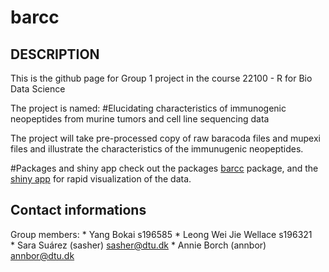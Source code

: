barcc
================

<!-- README.md is generated from README.Rmd. Please edit that file -->

## DESCRIPTION

This is the github page for Group 1 project in the course 22100 - R for
Bio Data Science

The project is named: \#Elucidating characteristics of immunogenic
neopeptides from murine tumors and cell line sequencing data

The project will take pre-processed copy of raw baracoda files and
mupexi files and illustrate the characteristics of the immunugenic
neopeptides.

\#Packages and shiny app check out the packages
[barcc](https://github.com/rforbiodatascience/barcc) package, and the
[shiny app](https://annie-borch.shinyapps.io/exploring_data/) for rapid
visualization of the data.

## Contact informations

Group members: \* Yang Bokai s196585 \* Leong Wei Jie Wellace s196321  
\* Sara Suárez (sasher) <sasher@dtu.dk> \* Annie Borch (annbor)
<annbor@dtu.dk>
